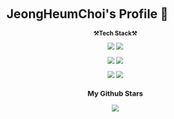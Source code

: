 <h1>JeongHeumChoi's Profile 👋</h1>

<p align="center">
    <Strong>⚒️Tech Stack⚒️</Strong><br>
</p>

<p align="center" display="inline-block">
  <img src="https://img.shields.io/badge/Spring-6DB33F?style=for-the-badge&logo=Spring&logoColor=white">
  <img src="https://img.shields.io/badge/Django-092E20?style=for-the-badge&logo=django&logoColor=white">
</p>

<p align="center" display="inline-block">
  <img src="https://img.shields.io/badge/mysql-4479A1?style=for-the-badge&logo=mysql&logoColor=white">
  <img src="https://img.shields.io/badge/MongoDB-4EA94B?style=for-the-badge&logo=mongodb&logoColor=white">

</p>

<p align="center" display="inline-block">
  <img src="https://img.shields.io/badge/React-20232A?style=for-the-badge&logo=react&logoColor=61DAFB">
  <img src="https://img.shields.io/badge/typescript-3178C6?style=for-the-badge&logo=typescript&logoColor=black">
</p>


**<h3 align="center"> My Github Stars </p>**

<div align="center">
  <img src="https://github-readme-stats.vercel.app/api?username=jeongheumchoi&show_icons=true">
</div>
